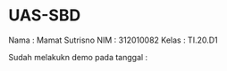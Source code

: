 # UAS-SBD

Nama : Mamat Sutrisno
NIM : 312010082
Kelas : TI.20.D1

Sudah melakukn demo pada tanggal : 
